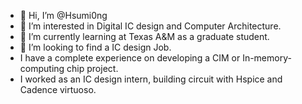 - 👋 Hi, I’m @Hsumi0ng
- 👀 I’m interested in Digital IC design and Computer Architecture.
- 🌱 I’m currently learning at Texas A&M as a graduate student.
- 💞️ I’m looking to find a IC design Job.
- I have a complete experience on developing a CIM or In-memory-computing chip project. 
- I worked as an IC design intern, building circuit with Hspice and Cadence virtuoso.

<!---
Hsumi0ng/Hsumi0ng is a ✨ special ✨ repository because its `README.md` (this file) appears on your GitHub profile.
You can click the Preview link to take a look at your changes.
--->
